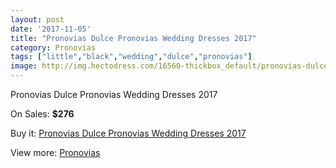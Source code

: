 ```yaml
---
layout: post
date: '2017-11-05'
title: "Pronovias Dulce Pronovias Wedding Dresses 2017"
category: Pronovias
tags: ["little","black","wedding","dulce","pronovias"]
image: http://img.hectodress.com/16560-thickbox_default/pronovias-dulce-pronovias-wedding-dresses-2013.jpg
---
```

Pronovias Dulce Pronovias Wedding Dresses 2017

On Sales: **$276**
<a href="https://www.hectodress.com/pronovias/7975-pronovias-dulce-pronovias-wedding-dresses-2013.html"><amp-img layout="responsive" width="600" height="600" src="//img.hectodress.com/16560-thickbox_default/pronovias-dulce-pronovias-wedding-dresses-2013.jpg" alt="Pronovias Dulce Pronovias Wedding Dresses 2017 0" /></a>
<a href="https://www.hectodress.com/pronovias/7975-pronovias-dulce-pronovias-wedding-dresses-2013.html"><amp-img layout="responsive" width="600" height="600" src="//img.hectodress.com/16563-thickbox_default/pronovias-dulce-pronovias-wedding-dresses-2013.jpg" alt="Pronovias Dulce Pronovias Wedding Dresses 2017 1" /></a>
<a href="https://www.hectodress.com/pronovias/7975-pronovias-dulce-pronovias-wedding-dresses-2013.html"><amp-img layout="responsive" width="600" height="600" src="//img.hectodress.com/16562-thickbox_default/pronovias-dulce-pronovias-wedding-dresses-2013.jpg" alt="Pronovias Dulce Pronovias Wedding Dresses 2017 2" /></a>
<a href="https://www.hectodress.com/pronovias/7975-pronovias-dulce-pronovias-wedding-dresses-2013.html"><amp-img layout="responsive" width="600" height="600" src="//img.hectodress.com/16561-thickbox_default/pronovias-dulce-pronovias-wedding-dresses-2013.jpg" alt="Pronovias Dulce Pronovias Wedding Dresses 2017 3" /></a>

Buy it: [Pronovias Dulce Pronovias Wedding Dresses 2017](https://www.hectodress.com/pronovias/7975-pronovias-dulce-pronovias-wedding-dresses-2013.html "Pronovias Dulce Pronovias Wedding Dresses 2017")

View more: [Pronovias](https://www.hectodress.com/139-pronovias "Pronovias")
